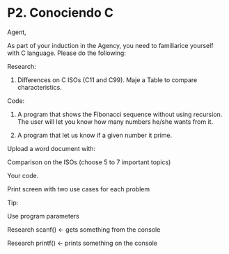 # P2. Conociendo C
Agent,

As part of your induction in the Agency, you need to familiarice yourself with C language.  Please do the following:

Research:

1. Differences on C ISOs (C11 and C99). Maje a Table to compare characteristics.

Code:

1.  A program that shows the Fibonacci sequence without using recursion. The user will let you know how many numbers he/she wants from it.

2. A program that let us know if a given number it prime.

 

Upload a word document with:

Comparison on the ISOs (choose 5 to 7 important topics)

Your code.

Print screen with two use cases for each problem



Tip:

Use program parameters

Research scanf() <- gets something from the console

Research printf() <- prints something on the console
